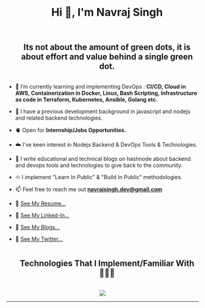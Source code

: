 
<!--h1 without bottom border-->
<div id="user-content-toc">
  <ul align="center">
    <summary><h1 style="display: inline-block">Hi 👋, I'm Navraj Singh</h1></summary>
  </ul>
</div>


<!--h2 without bottom border-->
<div id="user-content-toc">
  <ul align="center">
    <summary><h2 style="display: inline-block">Its not about the amount of green dots, it is about effort and value behind a single green dot.</h2></summary>
  </ul>
</div>


<!--Intro start-->
- 🌱 I’m currently learning and implementing DevOps : **CI/CD, Cloud in AWS, Containerization in Docker, Linux, Bash Scripting, Infrastructure as code in Terraform, Kubernetes, Ansible, Golang etc.**

- 💫 I have a previous development background in javascript and nodejs and related backend technologies.

- 🫀 Open for **Internship/Jobs Opportunities.**

- ☁️ I've keen interest in Nodejs Backend & DevOps Tools & Technologies.

- 📝 I write educational and technical blogs on hashnode about backend and devops tools and technologies to give back to the community.

- ♾️ I implement "Learn In Public" & "Build In Public" methodologies.

- 📫 Feel free to reach me out **navrajsingh.dev@gmail.com**

- 🧷 [See My Resume...](https://drive.google.com/file/d/1V58TSdt3flOv7PUKZaoez9H_pec-2oTi/view?usp=sharing)
  
- 🧷 [See My Linked-In...](https://www.linkedin.com/in/navraj-singh-78b746210/)
  
- 🧷 [See My Blogs...](https://hashnode.com/@NavrajSingh)
  
- 🧷 [See My Twitter...](https://twitter.com/NavrajSinghDev)

<!--Intro end-->


<!--h1 without bottom border-->
<div id="user-content-toc">
  <ul align="center">
    <summary><h2 style="display: inline-block">Technologies That I Implement/Familiar With👨🏻‍💻</h2></summary>
  </ul>
</div>
<!--tech stack icons-->
<p align="center">
  <a href="https://skillicons.dev">
    <img src="https://skillicons.dev/icons?i=aws,bash,docker,git,github,go,ubuntu,githubactions,terraform,ansible,kubernetes,html,css,js,nodejs,expressjs,mongodb,postman,py,vscode&perline=14" />
  </a>
</p>

----------------------------------------------------------------------
